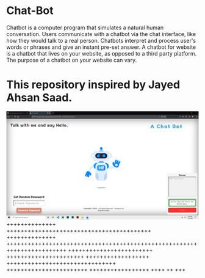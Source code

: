 # Chat-Bot
Chatbot is a computer program that simulates a natural human conversation. Users communicate with a chatbot via the chat interface, like how they would talk to a real person. Chatbots interpret and process user's words or phrases and give an instant pre-set answer. A chatbot for website is a chatbot that lives on your website, as opposed to a third party platform. The purpose of a chatbot on your website can vary. 
# This repository inspired by Jayed Ahsan Saad.


![alt text](https://github.com/AhsanParadise/Chat-Bot/blob/master/ScreenShot.png?raw=true)
++++++++++++++ +++++++++++++++++++++++++++++++++++++++++
++++++++++++++ +++++++++++++++++++++++++++++++++++++++++++++++++++++++++++++++++++++++
++++++++++++++++++++++++ ++++++++++++++++++++++ ++++++++++++++++++
 +++++++++++++++++++++++++++++++ +++++++++++++++++++++++
+++++++++++++++++
++++ ++ +++
